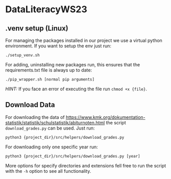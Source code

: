 # DataLiteracyWS23

## .venv setup (Linux)

For managing the packages installed in our project we use a virtual python environment. If you want to setup the env just run:

```shell
./setup_venv.sh
```

For adding, uninstalling new packages run, this ensures that the requirements.txt file is always up to date:

```shell
./pip_wrapper.sh [normal pip arguments]
```

*HINT:* If you face an error of executing the file run `chmod +x {file}`.

## Download Data

For downloading the data of <https://www.kmk.org/dokumentation-statistik/statistik/schulstatistik/abiturnoten.html> the script `download_grades.py` can be used. Just run:

```shell
python3 {project_dir}/src/helpers/download_grades.py
```

For downloading only one specific year run:

```shell
python3 {project_dir}/src/helpers/download_grades.py [year]
```

More options for specify directories and extensions fell free to run the script with the `-h` option to see all functionality.